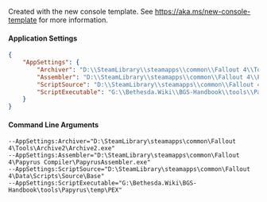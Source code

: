 Created with the new console template.
See https://aka.ms/new-console-template for more information.

#### Application Settings
```json
{
	"AppSettings": {
		"Archiver": "D:\\SteamLibrary\\steamapps\\common\\Fallout 4\\Tools\\Archive2\\\\Archive2.exe",
		"Assembler": "D:\\SteamLibrary\\steamapps\\common\\Fallout 4\\Papyrus Compiler\\PapyrusAssembler.exe",
		"ScriptSource": "D:\\SteamLibrary\\steamapps\\common\\Fallout 4\\Data\\Scripts\\Source\\Base",
		"ScriptExecutable": "G:\\Bethesda.Wiki\\BGS-Handbook\\tools\\Papyrus\\temp\\PEX"
	}
}
```

#### Command Line Arguments
```
--AppSettings:Archiver="D:\SteamLibrary\steamapps\common\Fallout 4\Tools\Archive2\Archive2.exe"
--AppSettings:Assembler="D:\SteamLibrary\steamapps\common\Fallout 4\Papyrus Compiler\PapyrusAssembler.exe"
--AppSettings:ScriptSource="D:\SteamLibrary\steamapps\common\Fallout 4\Data\Scripts\Source\Base"
--AppSettings:ScriptExecutable="G:\Bethesda.Wiki\BGS-Handbook\tools\Papyrus\temp\PEX"
```
